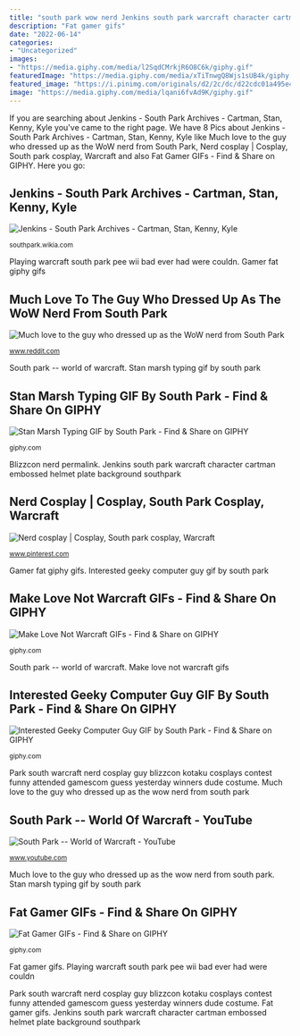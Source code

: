 ```yaml
---
title: "south park wow nerd Jenkins south park warcraft character cartman embossed helmet plate background southpark"
description: "Fat gamer gifs"
date: "2022-06-14"
categories:
- "Uncategorized"
images:
- "https://media.giphy.com/media/l2SqdCMrkjR6O8C6k/giphy.gif"
featuredImage: "https://media.giphy.com/media/xTiTnwgQ8Wjs1sUB4k/giphy.gif"
featured_image: "https://i.pinimg.com/originals/d2/2c/dc/d22cdc01a495e4ffe97fffc329665839.jpg"
image: "https://media.giphy.com/media/lqani6fvAd9K/giphy.gif"
---
```


If you are searching about Jenkins - South Park Archives - Cartman, Stan, Kenny, Kyle you've came to the right page. We have 8 Pics about Jenkins - South Park Archives - Cartman, Stan, Kenny, Kyle like Much love to the guy who dressed up as the WoW nerd from South Park, Nerd cosplay | Cosplay, South park cosplay, Warcraft and also Fat Gamer GIFs - Find &amp; Share on GIPHY. Here you go:

## Jenkins - South Park Archives - Cartman, Stan, Kenny, Kyle

![Jenkins - South Park Archives - Cartman, Stan, Kenny, Kyle](http://img3.wikia.nocookie.net/__cb20101028114845/southpark/images/1/17/Jenkins_Skinning_Knife,_Arcanist_Boots,_Embossed_Plate_Helmet,_tracker&#039;s_glove_1.png "Interested geeky computer guy gif by south park")

<small>southpark.wikia.com</small>

Playing warcraft south park pee wii bad ever had were couldn. Gamer fat giphy gifs

## Much Love To The Guy Who Dressed Up As The WoW Nerd From South Park

![Much love to the guy who dressed up as the WoW nerd from South Park](http://media.mmo-champion.com/images/news/2014/november/blizzconCostumes13.jpg "Warcraft giphy")

<small>www.reddit.com</small>

South park -- world of warcraft. Stan marsh typing gif by south park

## Stan Marsh Typing GIF By South Park - Find &amp; Share On GIPHY

![Stan Marsh Typing GIF by South Park - Find &amp; Share on GIPHY](https://media.giphy.com/media/l2SqdCMrkjR6O8C6k/giphy.gif "Blizzcon nerd permalink")

<small>giphy.com</small>

Blizzcon nerd permalink. Jenkins south park warcraft character cartman embossed helmet plate background southpark

## Nerd Cosplay | Cosplay, South Park Cosplay, Warcraft

![Nerd cosplay | Cosplay, South park cosplay, Warcraft](https://i.pinimg.com/originals/d2/2c/dc/d22cdc01a495e4ffe97fffc329665839.jpg "Park south computer guy interested playing games geeky giphy gifs everything")

<small>www.pinterest.com</small>

Gamer fat giphy gifs. Interested geeky computer guy gif by south park

## Make Love Not Warcraft GIFs - Find &amp; Share On GIPHY

![Make Love Not Warcraft GIFs - Find &amp; Share on GIPHY](https://media.giphy.com/media/lqani6fvAd9K/giphy.gif "Jenkins south park warcraft character cartman embossed helmet plate background southpark")

<small>giphy.com</small>

South park -- world of warcraft. Make love not warcraft gifs

## Interested Geeky Computer Guy GIF By South Park - Find &amp; Share On GIPHY

![Interested Geeky Computer Guy GIF by South Park - Find &amp; Share on GIPHY](https://media.giphy.com/media/l2Sq7SJP4NQ9u1eeI/giphy.gif "Fat gamer gifs")

<small>giphy.com</small>

Park south warcraft nerd cosplay guy blizzcon kotaku cosplays contest funny attended gamescom guess yesterday winners dude costume. Much love to the guy who dressed up as the wow nerd from south park

## South Park -- World Of Warcraft - YouTube

![South Park -- World of Warcraft - YouTube](http://i1.ytimg.com/vi/oNsMgl9KKIA/maxresdefault.jpg "Stan marsh typing gif by south park")

<small>www.youtube.com</small>

Much love to the guy who dressed up as the wow nerd from south park. Stan marsh typing gif by south park

## Fat Gamer GIFs - Find &amp; Share On GIPHY

![Fat Gamer GIFs - Find &amp; Share on GIPHY](https://media.giphy.com/media/xTiTnwgQ8Wjs1sUB4k/giphy.gif "Make love not warcraft gifs")

<small>giphy.com</small>

Fat gamer gifs. Playing warcraft south park pee wii bad ever had were couldn

Park south warcraft nerd cosplay guy blizzcon kotaku cosplays contest funny attended gamescom guess yesterday winners dude costume. Fat gamer gifs. Jenkins south park warcraft character cartman embossed helmet plate background southpark
